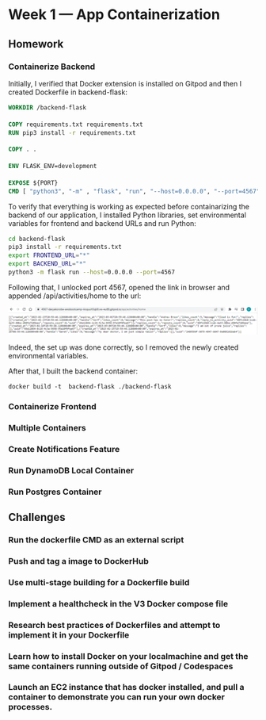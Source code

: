 # Week 1 — App Containerization

## Homework

### Containerize Backend

Initially, I verified that Docker extension is installed on Gitpod and then I created Dockerfile in backend-flask:
```dockerfile
WORKDIR /backend-flask

COPY requirements.txt requirements.txt
RUN pip3 install -r requirements.txt

COPY . .

ENV FLASK_ENV=development

EXPOSE ${PORT}
CMD [ "python3", "-m" , "flask", "run", "--host=0.0.0.0", "--port=4567"]
```
To verify that everything is working as expected before containarizing the backend of our application, I installed Python libraries, set environmental variables for frontend and backend URLs and run Python:

```sh
cd backend-flask
pip3 install -r requirements.txt
export FRONTEND_URL="*"
export BACKEND_URL="*"
python3 -m flask run --host=0.0.0.0 --port=4567
```

Following that, I unlocked port 4567, opened the link in browser and appended /api/activities/home to the url:

![Proof of working backend](/_docs/assets/backend_v1.png)

Indeed, the set up was done correctly, so I removed the newly created environmental variables.

After that, I built the backend container:
```
docker build -t  backend-flask ./backend-flask
```

### Containerize Frontend



### Multiple Containers



### Create Notifications Feature



### Run DynamoDB Local Container



### Run Postgres Container



## Challenges

### Run the dockerfile CMD as an external script

### Push and tag a image to DockerHub

### Use multi-stage building for a Dockerfile build

### Implement a healthcheck in the V3 Docker compose file

### Research best practices of Dockerfiles and attempt to implement it in your Dockerfile

### Learn how to install Docker on your localmachine and get the same containers running outside of Gitpod / Codespaces

### Launch an EC2 instance that has docker installed, and pull a container to demonstrate you can run your own docker processes.

